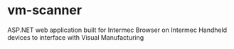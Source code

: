 # vm-scanner
ASP.NET web application built for Intermec Browser on Intermec Handheld devices to interface with Visual Manufacturing
